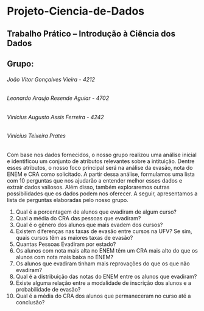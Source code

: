 # Projeto-Ciencia-de-Dados
Trabalho Prático – Introdução à Ciência dos Dados
--------
## Grupo:
  ###### João Vitor Gonçalves Vieira - 4212
  ###### Leonardo Araujo Resende Aguiar - 4702
  ###### Vinícius Augusto Assis Ferreira - 4242
  ###### Vinícius Teixeira Prates
  
Com base nos dados fornecidos, o nosso grupo realizou uma análise inicial e identificou um conjunto de atributos relevantes sobre a intituição. Dentre esses atributos, o nosso foco principal será na análise da evasão, nota do ENEM e CRA como solicitado. A partir dessa análise, formulamos uma lista com 10 perguntas que nos ajudarão a entender melhor esses dados e extrair dados valiosos. Além disso, também exploraremos outras possibilidades que os dados podem nos oferecer. A seguir, apresentamos a lista de perguntas elaboradas pelo nosso grupo.

1. Qual é a porcentagem de alunos que evadiram de algum curso?
2. Qual a média do CRA das pessoas que evadiram?
3. Qual é o gênero dos alunos que mais evadem dos cursos?
4. Existem diferenças nas taxas de evasão entre cursos na UFV? Se sim, quais cursos têm as maiores taxas de evasão?
5. Quantas Pessoas Evadiram por estado?
6. Os alunos com nota mais alta no ENEM têm um CRA mais alto do que os alunos com nota mais baixa no ENEM?
7. Os alunos que evadiram tinham mais reprovações do que os que não evadiram?
8. Qual é a distribuição das notas do ENEM entre os alunos que evadiram?
9. Existe alguma relação entre a modalidade de inscrição dos alunos e a probabilidade de evasão?
10. Qual é a média do CRA dos alunos que permaneceram no curso até a conclusão?
